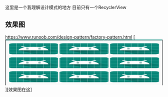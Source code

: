 这里是一个我理解设计模式的地方
目前只有一个RecyclerView
## 效果图
https://www.runoob.com/design-pattern/factory-pattern.html
[![](/img/result.png "效果图")][效果图在这]